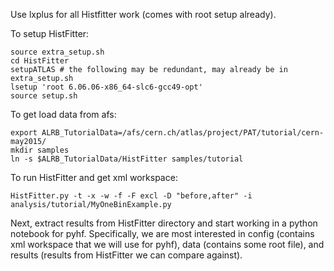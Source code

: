 Use lxplus for all Histfitter work (comes with root setup already).

To setup HistFitter:

    source extra_setup.sh
    cd HistFitter
    setupATLAS # the following may be redundant, may already be in extra_setup.sh
    lsetup 'root 6.06.06-x86_64-slc6-gcc49-opt'
    source setup.sh

To get load data from afs:

    export ALRB_TutorialData=/afs/cern.ch/atlas/project/PAT/tutorial/cern-may2015/
    mkdir samples
    ln -s $ALRB_TutorialData/HistFitter samples/tutorial

To run HistFitter and get xml workspace:

    HistFitter.py -t -x -w -f -F excl -D "before,after" -i analysis/tutorial/MyOneBinExample.py

Next, extract results from HistFitter directory and start working in a python notebook for pyhf. Specifically, we are most interested in config (contains xml workspace that we will use for pyhf), data (contains some root file), and results (results from HistFitter we can compare against).


